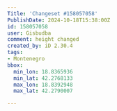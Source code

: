 ```yaml
---
Title: 'Changeset #158057058'
PublishDate: 2024-10-18T15:38:00Z
id: 158057058
user: Gisbudba
comment: height changed
created_by: iD 2.30.4
tags:
- Montenegro
bbox:
  min_lon: 18.8365936
  min_lat: 42.2768133
  max_lon: 18.8392948
  max_lat: 42.2790007

---
```

